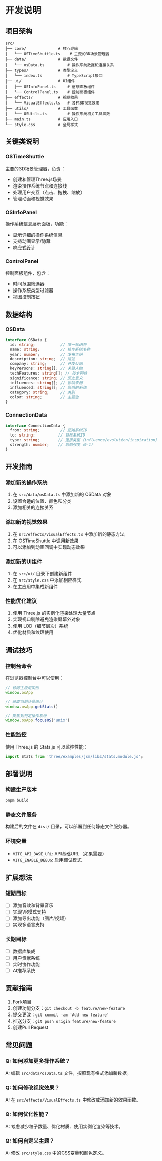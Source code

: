 # 开发说明

## 项目架构

```
src/
├── core/              # 核心逻辑
│   └── OSTimeShuttle.ts    # 主要的3D场景管理器
├── data/              # 数据文件
│   └── osData.ts          # 操作系统数据和连接关系
├── types/             # 类型定义
│   └── index.ts           # TypeScript接口
├── ui/                # UI组件
│   ├── OSInfoPanel.ts     # 信息面板组件
│   └── ControlPanel.ts    # 控制面板组件
├── effects/           # 视觉效果
│   └── VisualEffects.ts   # 各种3D视觉效果
├── utils/             # 工具函数
│   └── OSUtils.ts         # 操作系统相关工具函数
├── main.ts            # 应用入口
└── style.css          # 全局样式
```

## 关键类说明

### OSTimeShuttle
主要的3D场景管理器，负责：
- 创建和管理Three.js场景
- 渲染操作系统节点和连接线
- 处理用户交互（点击、拖拽、缩放）
- 管理动画和视觉效果

### OSInfoPanel
操作系统信息展示面板，功能：
- 显示详细的操作系统信息
- 支持动画显示/隐藏
- 响应式设计

### ControlPanel
控制面板组件，包含：
- 时间范围筛选器
- 操作系统类型过滤器
- 视图控制按钮

## 数据结构

### OSData
```typescript
interface OSData {
  id: string;           // 唯一标识符
  name: string;         // 操作系统名称
  year: number;         // 发布年份
  description: string;  // 描述
  company: string;      // 开发公司
  keyPersons: string[]; // 关键人物
  techFeatures: string[]; // 技术特性
  significance: string; // 历史意义
  influences: string[]; // 影响来源
  influenced: string[]; // 影响的系统
  category: string;     // 类别
  color: string;        // 主题色
}
```

### ConnectionData
```typescript
interface ConnectionData {
  from: string;         // 起始系统ID
  to: string;          // 目标系统ID
  type: string;        // 连接类型（influence/evolution/inspiration）
  strength: number;    // 影响强度（0-1）
}
```

## 开发指南

### 添加新的操作系统
1. 在 `src/data/osData.ts` 中添加新的 OSData 对象
2. 设置合适的位置、颜色和分类
3. 添加相关的连接关系

### 添加新的视觉效果
1. 在 `src/effects/VisualEffects.ts` 中添加新的静态方法
2. 在 OSTimeShuttle 中调用新效果
3. 可以添加到动画回调中实现动态效果

### 添加新的UI组件
1. 在 `src/ui/` 目录下创建新组件
2. 在 `src/style.css` 中添加相应样式
3. 在主应用中集成新组件

### 性能优化建议
1. 使用 Three.js 的实例化渲染处理大量节点
2. 实现视口剔除避免渲染屏幕外对象
3. 使用 LOD（细节层次）系统
4. 优化材质和纹理使用

## 调试技巧

### 控制台命令
在浏览器控制台中可以使用：
```javascript
// 访问主应用实例
window.osApp

// 获取当前场景统计
window.osApp.getStats()

// 聚焦到特定操作系统
window.osApp.focusOS('unix')
```

### 性能监控
使用 Three.js 的 Stats.js 可以监控性能：
```javascript
import Stats from 'three/examples/jsm/libs/stats.module.js';
```

## 部署说明

### 构建生产版本
```bash
pnpm build
```

### 静态文件服务
构建后的文件在 `dist/` 目录，可以部署到任何静态文件服务器。

### 环境变量
- `VITE_API_BASE_URL`: API基础URL（如果需要）
- `VITE_ENABLE_DEBUG`: 启用调试模式

## 扩展想法

### 短期目标
- [ ] 添加音效和背景音乐
- [ ] 实现VR模式支持
- [ ] 添加导出功能（图片/视频）
- [ ] 实现多语言支持

### 长期目标
- [ ] 数据库集成
- [ ] 用户贡献系统
- [ ] 实时协作功能
- [ ] AI推荐系统

## 贡献指南

1. Fork项目
2. 创建功能分支：`git checkout -b feature/new-feature`
3. 提交更改：`git commit -am 'Add new feature'`
4. 推送分支：`git push origin feature/new-feature`
5. 创建Pull Request

## 常见问题

### Q: 如何添加更多操作系统？
A: 编辑 `src/data/osData.ts` 文件，按照现有格式添加新数据。

### Q: 如何修改视觉效果？
A: 在 `src/effects/VisualEffects.ts` 中修改或添加新的效果函数。

### Q: 如何优化性能？
A: 考虑减少粒子数量、优化材质、使用实例化渲染等技术。

### Q: 如何自定义主题？
A: 修改 `src/style.css` 中的CSS变量和颜色定义。
